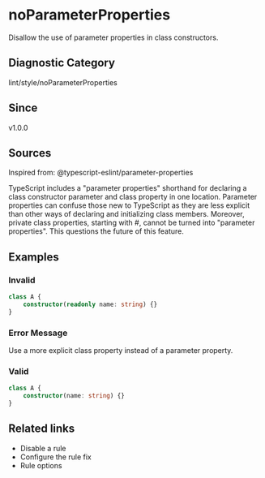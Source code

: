 # noParameterProperties

Disallow the use of parameter properties in class constructors.

## Diagnostic Category
lint/style/noParameterProperties

## Since
v1.0.0

## Sources
Inspired from: @typescript-eslint/parameter-properties

TypeScript includes a "parameter properties" shorthand for declaring a class constructor parameter and class property in one location.
Parameter properties can confuse those new to TypeScript as they are less explicit than other ways of declaring and initializing class members.
Moreover, private class properties, starting with #, cannot be turned into "parameter properties".
This questions the future of this feature.

## Examples

### Invalid

```ts
class A {
    constructor(readonly name: string) {}
}
```

### Error Message
Use a more explicit class property instead of a parameter property.

### Valid

```ts
class A {
    constructor(name: string) {}
}
```

## Related links
- Disable a rule
- Configure the rule fix
- Rule options